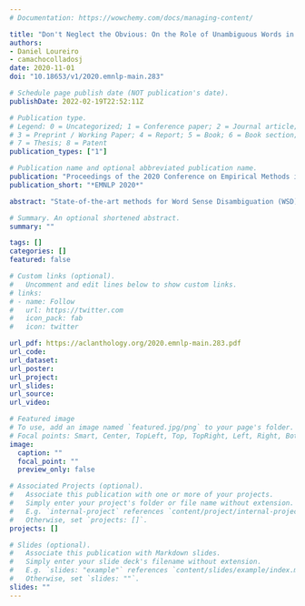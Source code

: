 ```yaml
---
# Documentation: https://wowchemy.com/docs/managing-content/

title: "Don't Neglect the Obvious: On the Role of Unambiguous Words in Word Sense Disambiguation"
authors:
- Daniel Loureiro
- camachocolladosj
date: 2020-11-01
doi: "10.18653/v1/2020.emnlp-main.283"

# Schedule page publish date (NOT publication's date).
publishDate: 2022-02-19T22:52:11Z

# Publication type.
# Legend: 0 = Uncategorized; 1 = Conference paper; 2 = Journal article;
# 3 = Preprint / Working Paper; 4 = Report; 5 = Book; 6 = Book section;
# 7 = Thesis; 8 = Patent
publication_types: ["1"]

# Publication name and optional abbreviated publication name.
publication: "Proceedings of the 2020 Conference on Empirical Methods in Natural Language Processing (EMNLP)"
publication_short: "*EMNLP 2020*"

abstract: "State-of-the-art methods for Word Sense Disambiguation (WSD) combine two different features: the power of pre-trained language models and a propagation method to extend the coverage of such models. This propagation is needed as current sense-annotated corpora lack coverage of many instances in the underlying sense inventory (usually WordNet). At the same time, unambiguous words make for a large portion of all words in WordNet, while being poorly covered in existing sense-annotated corpora. In this paper, we propose a simple method to provide annotations for most unambiguous words in a large corpus. We introduce the UWA (Unambiguous Word Annotations) dataset and show how a state-of-the-art propagation-based model can use it to extend the coverage and quality of its word sense embeddings by a significant margin, improving on its original results on WSD."

# Summary. An optional shortened abstract.
summary: ""

tags: []
categories: []
featured: false

# Custom links (optional).
#   Uncomment and edit lines below to show custom links.
# links:
# - name: Follow
#   url: https://twitter.com
#   icon_pack: fab
#   icon: twitter

url_pdf: https://aclanthology.org/2020.emnlp-main.283.pdf
url_code:
url_dataset:
url_poster:
url_project:
url_slides:
url_source:
url_video:

# Featured image
# To use, add an image named `featured.jpg/png` to your page's folder. 
# Focal points: Smart, Center, TopLeft, Top, TopRight, Left, Right, BottomLeft, Bottom, BottomRight.
image:
  caption: ""
  focal_point: ""
  preview_only: false

# Associated Projects (optional).
#   Associate this publication with one or more of your projects.
#   Simply enter your project's folder or file name without extension.
#   E.g. `internal-project` references `content/project/internal-project/index.md`.
#   Otherwise, set `projects: []`.
projects: []

# Slides (optional).
#   Associate this publication with Markdown slides.
#   Simply enter your slide deck's filename without extension.
#   E.g. `slides: "example"` references `content/slides/example/index.md`.
#   Otherwise, set `slides: ""`.
slides: ""
---
```


